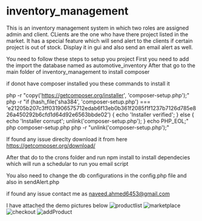 # inventory_management
This is an inventory management system in which two roles are assigned admin and client. CLients are the one who have there project listed in the market. It has a special feature which 
will send alert to the clients if certain project is out of stock. Display it in gui and also send an email alert as well.

You need to follow these steps to setup you project
First you need to add the import the database named as automotive_inventory
After that go to the main folder of inventory_management to install composer 

if donot have composer installed you these commands to install it

php -r "copy('https://getcomposer.org/installer', 'composer-setup.php');"
php -r "if (hash_file('sha384', 'composer-setup.php') === 'e21205b207c3ff031906575712edab6f13eb0b361f2085f1f1237b7126d785e826a450292b6cfd1d64d92e6563bbde02') { echo 'Installer verified'; } else { echo 'Installer corrupt'; unlink('composer-setup.php'); } echo PHP_EOL;"
php composer-setup.php
php -r "unlink('composer-setup.php');"

If found any issue direclty download it from here
https://getcomposer.org/download/

After that do to the crons folder and run npm install to install dependecies which will run a schedular to run you email script

You also need to change the db configurations in the config.php file and also in sendAlert.php

if found any issue contact me as naveed.ahmed6453@gmail.com

I have attached the demo pictures below
![productlist](https://github.com/malikdesigner/inventory_management/assets/105503471/19b30bf2-7ce4-4f93-a985-20ef838d9169)
![marketplace](https://github.com/malikdesigner/inventory_management/assets/105503471/9e9eab68-1917-4c70-b9e6-5809d344c9fa)
![checkout](https://github.com/malikdesigner/inventory_management/assets/105503471/5f944199-46e4-4f63-b8e5-3fec9ce46102)
![addProduct](https://github.com/malikdesigner/inventory_management/assets/105503471/bc37cdd6-92fe-4fb8-a305-5611a77a7422)

